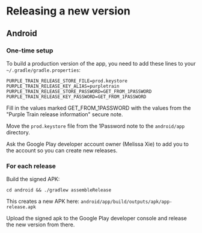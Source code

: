 # Releasing a new version

## Android

### One-time setup
To build a production version of the app, you need to add these lines to your
`~/.gradle/gradle.properties`:

```
PURPLE_TRAIN_RELEASE_STORE_FILE=prod.keystore
PURPLE_TRAIN_RELEASE_KEY_ALIAS=purpletrain
PURPLE_TRAIN_RELEASE_STORE_PASSWORD=GET_FROM_1PASSWORD
PURPLE_TRAIN_RELEASE_KEY_PASSWORD=GET_FROM_1PASSWORD
```

Fill in the values marked GET_FROM_1PASSWORD with the values from the "Purple
Train release information" secure note.

Move the `prod.keystore` file from the 1Password note to the `android/app`
directory.

Ask the Google Play developer account owner (Melissa Xie) to add you to the
account so you can create new releases.

### For each release

Build the signed APK:
```
cd android && ./gradlew assembleRelease
```
This creates a new APK here: `android/app/build/outputs/apk/app-release.apk`

Upload the signed apk to the Google Play developer console and release the new
version from there.

